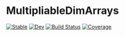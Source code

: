 # MultipliableDimArrays

[![Stable](https://img.shields.io/badge/docs-stable-blue.svg)](https://ggebbie.github.io/MultipliableDimArrays.jl/stable/)
[![Dev](https://img.shields.io/badge/docs-dev-blue.svg)](https://ggebbie.github.io/MultipliableDimArrays.jl/dev/)
[![Build Status](https://github.com/ggebbie/MultipliableDimArrays.jl/actions/workflows/CI.yml/badge.svg?branch=main)](https://github.com/ggebbie/MultipliableDimArrays.jl/actions/workflows/CI.yml?query=branch%3Amain)
[![Coverage](https://codecov.io/gh/ggebbie/MultipliableDimArrays.jl/branch/main/graph/badge.svg)](https://codecov.io/gh/ggebbie/MultipliableDimArrays.jl)
